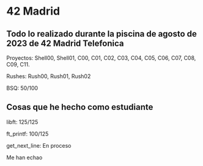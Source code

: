 # 42 Madrid

## Todo lo realizado durante la piscina de agosto de 2023 de 42 Madrid Telefonica

Proyectos: Shell00, Shell01, C00, C01, C02, C03, C04, C05, C06, C07, C08, C09, C11.

Rushes: Rush00, Rush01, Rush02

BSQ: 50/100

## Cosas que he hecho como estudiante

libft: 125/125

ft_printf: 100/125

get_next_line: En proceso

Me han echao
